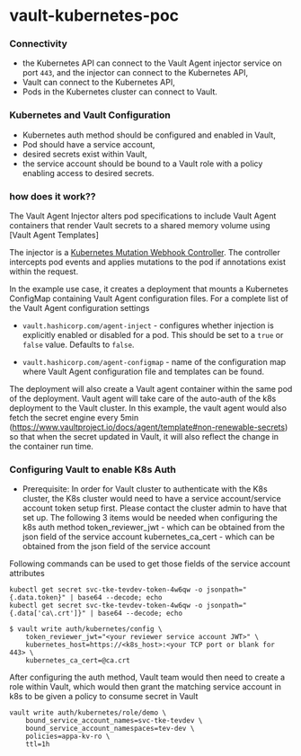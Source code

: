 # vault-kubernetes-poc

### Connectivity

- the Kubernetes API can connect to the Vault Agent injector service on port `443`, and
  the injector can connect to the Kubernetes API,
- Vault can connect to the Kubernetes API,
- Pods in the Kubernetes cluster can connect to Vault.

### Kubernetes and Vault Configuration

- Kubernetes auth method should be configured and enabled in Vault,
- Pod should have a service account,
- desired secrets exist within Vault,
- the service account should be bound to a Vault role with a policy enabling access to desired secrets.

### how does it work??
The Vault Agent Injector alters pod specifications to include Vault Agent
containers that render Vault secrets to a shared memory volume using
[Vault Agent Templates]

The injector is a [Kubernetes Mutation Webhook Controller](https://kubernetes.io/docs/reference/access-authn-authz/admission-controllers/).
The controller intercepts pod events and applies mutations to the pod if annotations exist within
the request.

In the example use case, it creates a deployment that mounts a Kubernetes ConfigMap containing Vault Agent configuration files. For a complete list of the Vault Agent configuration settings

- `vault.hashicorp.com/agent-inject` - configures whether injection is explicitly
  enabled or disabled for a pod. This should be set to a `true` or `false` value.
  Defaults to `false`.

- `vault.hashicorp.com/agent-configmap` - name of the configuration map where Vault
  Agent configuration file and templates can be found.

The deployment will also create a Vault agent container within the same pod of the deployment. Vault agent will take care of the auto-auth of the k8s deployment to the Vault cluster. In this example, the vault agent would also fetch the secret engine every 5min (https://www.vaultproject.io/docs/agent/template#non-renewable-secrets) so that when the secret updated in Vault, it will also reflect the change in the container run time.

### Configuring Vault to enable K8s Auth
- Prerequisite: In order for Vault cluster to authenticate with the K8s cluster, the K8s cluster would need to have a service account/service account token setup first. Please contact the cluster admin to have that set up.
The following 3 items would be needed when configuring the k8s auth method
token_reviewer_jwt - which can be obtained from the json field of the service account
kubernetes_ca_cert - which can be obtained from the json field of the service account

Following commands can be used to get those fields of the service account attributes
```text
kubectl get secret svc-tke-tevdev-token-4w6qw -o jsonpath="{.data.token}" | base64 --decode; echo
kubectl get secret svc-tke-tevdev-token-4w6qw -o jsonpath="{.data['ca\.crt']}" | base64 --decode; echo
```

```text
$ vault write auth/kubernetes/config \
    token_reviewer_jwt="<your reviewer service account JWT>" \
    kubernetes_host=https://<k8s_host>:<your TCP port or blank for 443> \
    kubernetes_ca_cert=@ca.crt
```

After configuring the auth method, Vault team would then need to create a role within Vault, which would then grant the matching service account in k8s to be given a policy to consume secret in Vault

```text
vault write auth/kubernetes/role/demo \
    bound_service_account_names=svc-tke-tevdev \
    bound_service_account_namespaces=tev-dev \
    policies=appa-kv-ro \
    ttl=1h
```


